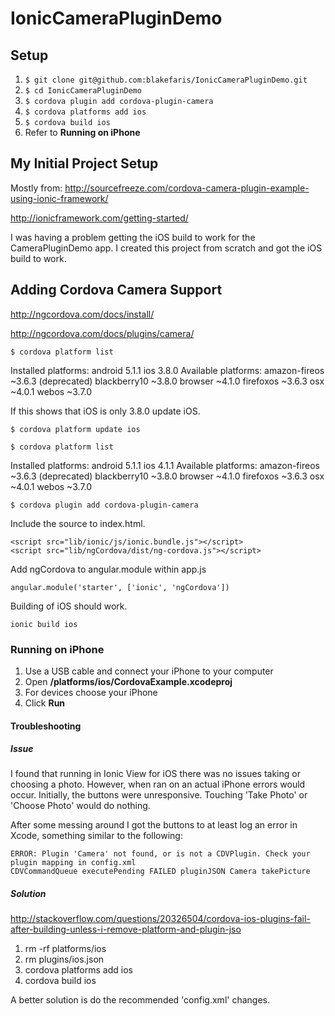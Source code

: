 # IonicCameraPluginDemo

## Setup
1. ```$ git clone git@github.com:blakefaris/IonicCameraPluginDemo.git```
1. ```$ cd IonicCameraPluginDemo```
1. ```$ cordova plugin add cordova-plugin-camera```  
1. ```$ cordova platforms add ios```
1. ```$ cordova build ios```
1. Refer to **Running on iPhone**


## My Initial Project Setup
Mostly from: http://sourcefreeze.com/cordova-camera-plugin-example-using-ionic-framework/

http://ionicframework.com/getting-started/

I was having a problem getting the iOS build to work for the CameraPluginDemo app.  I created this project from scratch and got the iOS build to work.

## Adding Cordova Camera Support

http://ngcordova.com/docs/install/

http://ngcordova.com/docs/plugins/camera/


``` $ cordova platform list ```

Installed platforms:
  android 5.1.1
  ios 3.8.0
Available platforms:
  amazon-fireos ~3.6.3 (deprecated)
  blackberry10 ~3.8.0
  browser ~4.1.0
  firefoxos ~3.6.3
  osx ~4.0.1
  webos ~3.7.0

If this shows that iOS is only 3.8.0 update iOS.

``` $ cordova platform update ios ```

``` $ cordova platform list ```

Installed platforms:
  android 5.1.1
  ios 4.1.1
Available platforms:
  amazon-fireos ~3.6.3 (deprecated)
  blackberry10 ~3.8.0
  browser ~4.1.0
  firefoxos ~3.6.3
  osx ~4.0.1
  webos ~3.7.0

``` $ cordova plugin add cordova-plugin-camera ```

Include the source to index.html.

```
<script src="lib/ionic/js/ionic.bundle.js"></script>
<script src="lib/ngCordova/dist/ng-cordova.js"></script>
```

Add ngCordova to angular.module within app.js

``` angular.module('starter', ['ionic', 'ngCordova']) ```

Building of iOS should work.

``` ionic build ios ```

### Running on iPhone ###
1. Use a USB cable and connect your iPhone to your computer
1. Open **/platforms/ios/CordovaExample.xcodeproj**
1. For devices choose your iPhone
1. Click **Run**

#### Troubleshooting ####

##### Issue #####
I found that running in Ionic View for iOS there was no issues taking or choosing a photo.  However, when ran on an actual iPhone errors would occur. Initially, the buttons were unresponsive.  Touching 'Take Photo' or 'Choose Photo' would do nothing.

After some messing around I got the buttons to at least log an error in Xcode, something similar to the following:
```
ERROR: Plugin 'Camera' not found, or is not a CDVPlugin. Check your plugin mapping in config.xml
CDVCommandQueue executePending FAILED pluginJSON Camera takePicture
```

##### Solution #####
http://stackoverflow.com/questions/20326504/cordova-ios-plugins-fail-after-building-unless-i-remove-platform-and-plugin-jso

1. rm -rf platforms/ios
1. rm plugins/ios.json
1. cordova platforms add ios
1. cordova build ios

A better solution is do the recommended 'config.xml' changes.
